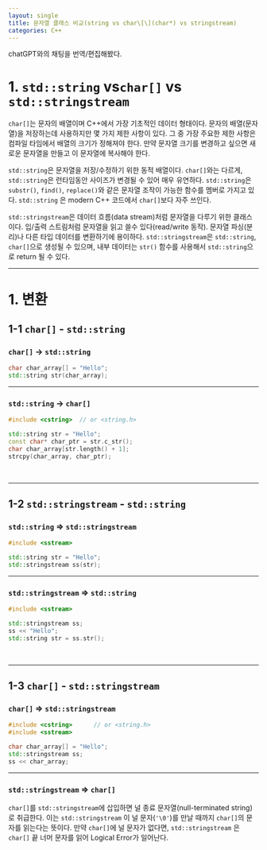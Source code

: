 ```yaml
---
layout: single
title: 문자열 클래스 비교(string vs char\[\](char*) vs stringstream)
categories: C++
---
```


chatGPT와의 채팅을 번역/편집해봤다.

# 1. `std::string` vs`char[]` vs `std::stringstream`

`char[]`는 문자의 배열이며 C++에서 가장 기초적인 데이터 형태이다. 문자의 배열(문자열)을 저장하는데 사용하지만 몇 가지 제한 사항이 있다. 그 중 가장 주요한 제한 사항은 컴파일 타임에서 배열의 크기가 정해져야 한다. 만약 문자열 크기를 변경하고 싶으면 새로운 문자열을 만들고 이 문자열에 복사해야 한다.

`std::string`은 문자열을 저장/수정하기 위한 동적 배열이다. `char[]`와는 다르게, `std::string`은 런타임동안 사이즈가 변경될 수 있어 매우 유연하다. `std::string`은 `substr()`, `find()`, `replace()`와 같은 문자열 조작이 가능한 함수를 멤버로 가지고 있다. `std::string` 은 modern C++ 코드에서 `char[]`보다 자주 쓰인다.

`std::stringstream`은 데이터 흐름(data stream)처럼 문자열을 다루기 위한 클래스이다. 입/출력 스트림처럼 문자열을 읽고 쓸수 있다(read/write 동작). 문자열 파싱(분리)나 다른 타입 데이터를 변환하기에 용이하다. `std::stringstream`은 `std::string`, `char[]`으로 생성될 수 있으며, 내부 데이터는 `str()` 함수를 사용해서 `std::string`으로 return 될 수 있다.
<br>

***
# 1. 변환
## 1-1 `char[]` - `std::string`
### `char[]` -> `std::string`

```cpp
char char_array[] = "Hello";
std::string str(char_array);
```
***
### `std::string` -> `char[]`

```cpp
#include <cstring>	// or <string.h>

std::string str = "Hello";
const char* char_ptr = str.c_str();
char char_array[str.length() + 1];
strcpy(char_array, char_ptr);
```
<br>

***
## 1-2 `std::stringstream` - `std::string`
### `std::string` => `std::stringstream`

```cpp
#include <sstream>

std::string str = "Hello";
std::stringstream ss(str);
```
***
### `std::stringstream` => `std::string`

```cpp
#include <sstream>

std::stringstream ss;
ss << "Hello";
std::string str = ss.str();
```
<br>

***
## 1-3 `char[]` - `std::stringstream`
### `char[]` => `std::stringstream`

```cpp
#include <cstring>		// or <string.h>
#include <sstream>

char char_array[] = "Hello";
std::stringstream ss;
ss << char_array;
```
***
### `std::stringstream` => `char[]`

`char[]`를 `std::stringstream`에 삽입하면 널 종료 문자열(null-terminated string)로 취급한다. 이는 `std::stringstream` 이  널 문자(`'\0'`)를 만날 때까지 `char[]`의 문자를 읽는다는 뜻이다. 만약 `char[]`에 널 문자가 없다면, `std::stringstream` 은 `char[]` 끝 너머 문자를 읽어 Logical Error가 일어난다.

